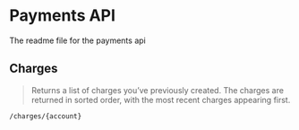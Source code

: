 # Payments API
The readme file for the payments api

## Charges
> Returns a list of charges you’ve previously created.
> The charges are returned in sorted order, with the most recent charges appearing first.

```/charges/{account}```
